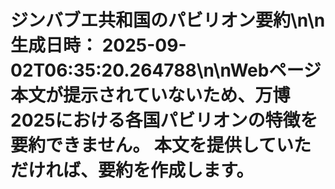 # ジンバブエ共和国のパビリオン要約\n\n**生成日時：** 2025-09-02T06:35:20.264788\n\nWebページ本文が提示されていないため、万博2025における各国パビリオンの特徴を要約できません。  本文を提供していただければ、要約を作成します。
